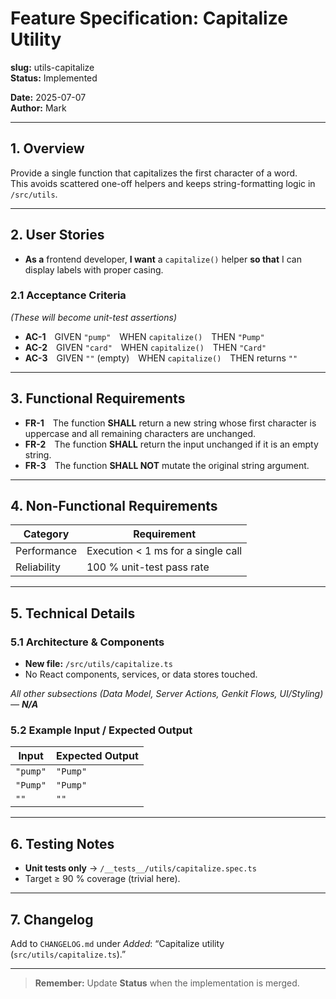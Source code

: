 # Feature Specification: Capitalize Utility

**slug:** utils-capitalize  
**Status:** Implemented  

**Date:** 2025-07-07  
**Author:** Mark

---

## 1. Overview
Provide a single function that capitalizes the first character of a word.  
This avoids scattered one-off helpers and keeps string-formatting logic in `/src/utils`.

---

## 2. User Stories
- **As a** frontend developer, **I want** a `capitalize()` helper **so that** I can display labels with proper casing.

### 2.1 Acceptance Criteria
*(These will become unit-test assertions)*  
- **AC-1** GIVEN `"pump"` WHEN `capitalize()` THEN `"Pump"`  
- **AC-2** GIVEN `"card"` WHEN `capitalize()` THEN `"Card"`  
- **AC-3** GIVEN `""` (empty) WHEN `capitalize()` THEN returns `""`

---

## 3. Functional Requirements
- **FR-1** The function **SHALL** return a new string whose first character is uppercase and all remaining characters are unchanged.  
- **FR-2** The function **SHALL** return the input unchanged if it is an empty string.  
- **FR-3** The function **SHALL NOT** mutate the original string argument.

---

## 4. Non-Functional Requirements
| Category        | Requirement |
| --------------- | ----------- |
| Performance     | Execution < 1 ms for a single call |
| Reliability     | 100 % unit-test pass rate |

---

## 5. Technical Details
### 5.1 Architecture & Components
- **New file:** `/src/utils/capitalize.ts`
- No React components, services, or data stores touched.

*All other subsections (Data Model, Server Actions, Genkit Flows, UI/Styling) — **N/A***  

### 5.2 Example Input / Expected Output
| Input        | Expected Output |
| ------------ | --------------- |
| `"pump"`     | `"Pump"` |
| `"Pump"`     | `"Pump"` |
| `""`         | `""` |

---

## 6. Testing Notes
- **Unit tests only** → `/__tests__/utils/capitalize.spec.ts`
- Target ≥ 90 % coverage (trivial here).

---

## 7. Changelog
Add to `CHANGELOG.md` under *Added*: “Capitalize utility (`src/utils/capitalize.ts`).”

---

> **Remember:** Update **Status** when the implementation is merged.
